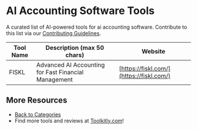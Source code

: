 # AI Accounting Software Tools

A curated list of AI-powered tools for ai accounting software. Contribute to this list via our [Contributing Guidelines](../CONTRIBUTING.md).

| Tool Name | Description (max 50 chars) | Website |
|-----------|----------------------------|---------|
| FISKL | Advanced AI Accounting for Fast Financial Management | [https://fiskl.com/](https://fiskl.com/) |

## More Resources
- [Back to Categories](../README.md)
- Find more tools and reviews at [Toolkitly.com](https://toolkitly.com)!
